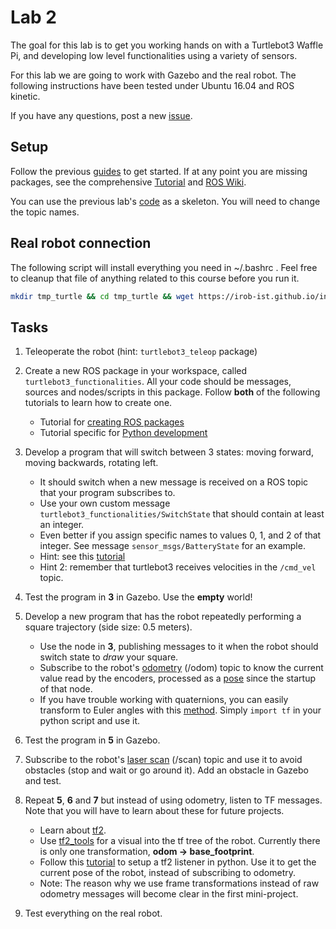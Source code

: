 Lab 2
==================

The goal for this lab is to get you working hands on with a Turtlebot3 Waffle Pi, and developing low level functionalities using a variety of sensors.

For this lab we are going to work with Gazebo and the real robot.
The following instructions have been tested under Ubuntu 16.04 and ROS kinetic.

If you have any questions, post a new [issue](https://github.com/irob-ist/introduction-robotics/issues).

## Setup

Follow the previous [guides](../../index.md) to get started. If at any point you are missing packages, see the comprehensive [Tutorial](http://emanual.robotis.com/docs/en/platform/turtlebot3/overview/) and [ROS Wiki](http://wiki.ros.org/turtlebot3).

You can use the previous lab's [code](../lab1/pioneer_behavior.py) as a skeleton. You will need to change the topic names.

## Real robot connection

The following script will install everything you need in ~/.bashrc . Feel free to cleanup that file of anything related to this course before you run it.

```bash
mkdir tmp_turtle && cd tmp_turtle && wget https://irob-ist.github.io/introduction-robotics/docs/lab2/turtlebot3_ros_setup.sh && bash turtlebot3_ros_setup.sh && cd .. && rm -rf tmp_turtle
```

## Tasks

1. Teleoperate the robot (hint: `turtlebot3_teleop` package)

2. Create a new ROS package in your workspace, called `turtlebot3_functionalities`. All your code should be messages, sources and nodes/scripts in this package. Follow **both** of the following tutorials to learn how to create one.
    - Tutorial for [creating ROS packages](http://wiki.ros.org/ROS/Tutorials/CreatingPackage)
    - Tutorial specific for [Python development](http://wiki.ros.org/rospy_tutorials/Tutorials/Makefile)

3. Develop a program that will switch between 3 states: moving forward, moving backwards, rotating left.
    - It should switch when a new message is received on a ROS topic that your program subscribes to.
    - Use your own custom message `turtlebot3_functionalities/SwitchState` that should contain at least an integer.
    - Even better if you assign specific names to values 0, 1, and 2 of that integer. See message `sensor_msgs/BatteryState` for an example.
    - Hint: see this [tutorial](http://wiki.ros.org/ROS/Tutorials/CreatingMsgAndSrv)
    - Hint 2: remember that turtlebot3 receives velocities in the `/cmd_vel` topic.

4. Test the program in **3** in Gazebo. Use the **empty** world!

5. Develop a new program that has the robot repeatedly performing a square trajectory (side size: 0.5 meters).
    - Use the node in **3**, publishing messages to it when the robot should switch state to *draw* your square.
    - Subscribe to the robot's [odometry](http://docs.ros.org/melodic/api/nav_msgs/html/msg/Odometry.html) (/odom) topic to know the current value read by the encoders, processed as a [pose](http://docs.ros.org/melodic/api/geometry_msgs/html/msg/Pose.html) since the startup of that node.
    - If you have trouble working with quaternions, you can easily transform to Euler angles with this [method](http://docs.ros.org/jade/api/tf/html/python/transformations.html#tf.transformations.euler_from_quaternion). Simply `import tf` in your python script and use it.

6. Test the program in **5** in Gazebo.

7. Subscribe to the robot's [laser scan](http://docs.ros.org/api/sensor_msgs/html/msg/LaserScan.html) (/scan) topic and use it to avoid obstacles (stop and wait or go around it). Add an obstacle in Gazebo and test.

8. Repeat **5**, **6** and **7** but instead of using odometry, listen to TF messages. Note that you will have to learn about these for future projects.
    - Learn about [tf2](http://wiki.ros.org/tf2).
    - Use [tf2\_tools](http://wiki.ros.org/tf2_tools) for a visual into the tf tree of the robot. Currently there is only one transformation, **odom -> base_footprint**. 
    - Follow this [tutorial](http://wiki.ros.org/tf2/Tutorials/Writing%20a%20tf2%20listener%20%28Python%29) to setup a tf2 listener in python. Use it to get the current pose of the robot, instead of subscribing to odometry.
    - Note: The reason why we use frame transformations instead of raw odometry messages will become clear in the first mini-project.

9. Test everything on the real robot.
